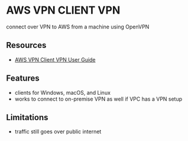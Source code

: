 # AWS VPN CLIENT VPN

connect over VPN to AWS from a machine using OpenVPN

## Resources

- [AWS VPN Client VPN User Guide](https://docs.aws.amazon.com/vpn/latest/clientvpn-user/client-vpn-user-what-is.html)

## Features

- clients for Windows, macOS, and Linux
- works to connect to on-premise VPN as well if VPC has a VPN setup

## Limitations

- traffic still goes over public internet
